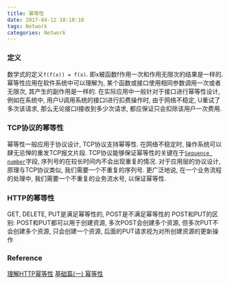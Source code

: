 ```yaml
---
title: 幂等性
date: 2017-04-12 18:18:18
tags: Network
categories: Network
---
```

### 定义
数学式的定义`f(f(x)) = f(x)`. 即x被函数f作用一次和作用无限次的结果是一样的. 幂等性应用在软件系统中可以理解为, 某个函数或接口使用相同参数调用一次或者无限次, 其产生的副作用是一样的. 在实际应用中一般针对于接口进行幂等性设计, 例如在系统中, 用户U调用系统的接口I进行扣费操作时, 由于网络不稳定, U重试了多次该请求, 那么无论接口I接收到多少次请求, 都应保证只会扣除该用户一次费用.

### TCP协议的幂等性
幂等性一般应用于协议设计, TCP协议支持幂等性. 在网络不稳定时, 操作系统可以肆无忌惮的重发TCP报文片段. TCP协议能够保证幂等性的关键在于[`Sequence number`](https://en.wikipedia.org/wiki/Transmission_Control_Protocol)字段, 序列号的在较长时间内不会出现重复的情况. 对于应用层的协议设计, 原理与TCP协议类似, 我们需要一个不重复的序列号. 更广泛地说, 在一个业务流程的处理中, 我们需要一个不重复的业务流水号, 以保证幂等性.

### HTTP的幂等性
GET, DELETE, PUT是满足幂等性的, POST是不满足幂等性的
POST和PUT的区别: POST和PUT都可以用于创建资源, 多次POST会创建多个资源, 但多次PUT不会创建多个资源, 只会创建一个资源, 后面的PUT请求视为对所创建资源的更新操作

### Reference
[理解HTTP幂等性](http://www.cnblogs.com/weidagang2046/archive/2011/06/04/2063696.html)
[基础篇(一) 幂等性](http://blog.csdn.net/tjgamejx2/article/details/51011425)
